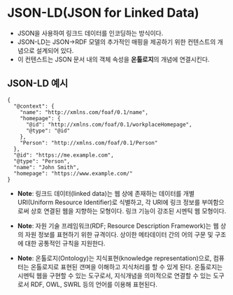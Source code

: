 # JSON-LD(JSON for Linked Data)

- JSON을 사용하여 링크드 데이터를 인코딩하는 방식이다.
- JSON-LD는 JSON->RDF 모델의 추가적인 매핑을 제공하기 위한 컨텐스트의 개념으로 설계되어 있다.
- 이 컨텐스트는 JSON 문서 내의 객체 속성을 **온톨로지**의 개념에 연결시킨다.

## JSON-LD 예시

```json-ld
{
  "@context": {
    "name": "http://xmlns.com/foaf/0.1/name",
    "homepage": {
      "@id": "http://xmlns.com/foaf/0.1/workplaceHomepage",
      "@type": "@id"
    },
    "Person": "http://xmlns.com/foaf/0.1/Person"
  },
  "@id": "https://me.example.com",
  "@type": "Person",
  "name": "John Smith",
  "homepage": "https://www.example.com/"
}
```

- **Note**: 링크드 데이터(linked data)는 웹 상에 존재하는 데이터를 개별 URI(Uniform Resource Identifier)로 식별하고, 각 URI에 링크 정보를 부여함으로써 상호 연결된 웹을 지향하는 모형이다. 링크 기능이 강조된 시멘틱 웹 모형이다.

- **Note**: 자원 기술 프레임워크(RDF; Resource Description Framework)는 웹 상의 자원 정보를 표현하기 위한 규격이다. 상이한 메타데이터 간의 어의 구문 및 구조에 대한 공통적인 규칙을 지원한다.

- **Note**: 온톨로지(Ontology)는 지식표현(knowledge representation)으로, 컴퓨터는 온톨로지로 표현된 갠며을 이해하고 지식처리를 할 수 있게 된다. 온톨로지는 시멘틱 웹을 구현할 수 있는 도구로서, 지식개념을 의미적으로 연결할 수 있는 도구로서 RDF, OWL, SWRL 등의 언어를 이용해 표현된다.
